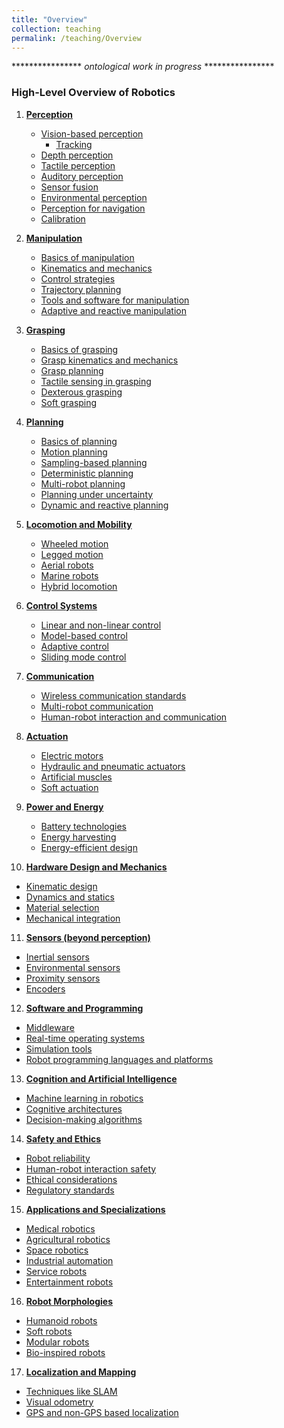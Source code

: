 ```yaml
---
title: "Overview"
collection: teaching
permalink: /teaching/Overview
---
```

**************** *ontological work in  progress* ****************
### **High-Level Overview of Robotics**

1. **[Perception](Perception.md)**
   - [Vision-based perception](Vision-based_perception.md)
      - [Tracking](Tracking.md)
   - [Depth perception](Depth_perception.md)
   - [Tactile perception](Tactile_perception.md)
   - [Auditory perception](Auditory_perception.md)
   - [Sensor fusion](Sensor_fusion.md)
   - [Environmental perception](Environmental_perception.md)
   - [Perception for navigation](Perception_for_navigation.md)
   - [Calibration](Calibration.md)

2. **[Manipulation](/teaching/Manipulation)**
   - [Basics of manipulation](Basics_of_manipulation.md)
   - [Kinematics and mechanics](Kinematics_and_mechanics.md)
   - [Control strategies](Control_strategies.md)
   - [Trajectory planning](Trajectory_planning.md)
   - [Tools and software for manipulation](Tools_and_software_for_manipulation.md)
   - [Adaptive and reactive manipulation](Adaptive_and_reactive_manipulation.md)

3. **[Grasping](Grasping.md)**
   - [Basics of grasping](Basics_of_grasping.md)
   - [Grasp kinematics and mechanics](Grasp_kinematics_and_mechanics.md)
   - [Grasp planning](Grasp_planning.md)
   - [Tactile sensing in grasping](Tactile_sensing_in_grasping.md)
   - [Dexterous grasping](Dexterous_grasping.md)
   - [Soft grasping](Soft_grasping.md)

4. **[Planning](Planning.md)**
   - [Basics of planning](Basics_of_planning.md)
   - [Motion planning](Motion_planning.md)
   - [Sampling-based planning](Sampling-based_planning.md)
   - [Deterministic planning](Deterministic_planning.md)
   - [Multi-robot planning](Multi-robot_planning.md)
   - [Planning under uncertainty](Planning_under_uncertainty.md)
   - [Dynamic and reactive planning](Dynamic_and_reactive_planning.md)

5. **[Locomotion and Mobility](Locomotion_and_Mobility.md)**
   - [Wheeled motion](Wheeled_motion.md)
   - [Legged motion](Legged_motion.md)
   - [Aerial robots](Aerial_robots.md)
   - [Marine robots](Marine_robots.md)
   - [Hybrid locomotion](Hybrid_locomotion.md)

6. **[Control Systems](Control_Systems.md)**
   - [Linear and non-linear control](Linear_and_non-linear_control.md)
   - [Model-based control](Model-based_control.md)
   - [Adaptive control](Adaptive_control.md)
   - [Sliding mode control](Sliding_mode_control.md)

7. **[Communication](Communication.md)**
   - [Wireless communication standards](Wireless_communication_standards.md)
   - [Multi-robot communication](Multi-robot_communication.md)
   - [Human-robot interaction and communication](Human-robot_interaction_and_communication.md)

8. **[Actuation](Actuation.md)**
   - [Electric motors](Electric_motors.md)
   - [Hydraulic and pneumatic actuators](Hydraulic_and_pneumatic_actuators.md)
   - [Artificial muscles](Artificial_muscles.md)
   - [Soft actuation](Soft_actuation.md)

9. **[Power and Energy](Power_and_Energy.md)**
   - [Battery technologies](Battery_technologies.md)
   - [Energy harvesting](Energy_harvesting.md)
   - [Energy-efficient design](Energy-efficient_design.md)

10. **[Hardware Design and Mechanics](Hardware_Design_and_Mechanics.md)**
   - [Kinematic design](Kinematic_design.md)
   - [Dynamics and statics](Dynamics_and_statics.md)
   - [Material selection](Material_selection.md)
   - [Mechanical integration](Mechanical_integration.md)

11. **[Sensors (beyond perception)](Sensors.md)**
   - [Inertial sensors](Inertial_sensors.md)
   - [Environmental sensors](Environmental_sensors.md)
   - [Proximity sensors](Proximity_sensors.md)
   - [Encoders](Encoders.md)

12. **[Software and Programming](Software_and_Programming.md)**
   - [Middleware](Middleware.md)
   - [Real-time operating systems](Real-time_operating_systems.md)
   - [Simulation tools](Simulation_tools.md)
   - [Robot programming languages and platforms](Robot_programming_languages_and_platforms.md)

13. **[Cognition and Artificial Intelligence](Cognition_and_Artificial_Intelligence.md)**
   - [Machine learning in robotics](Machine_learning_in_robotics.md)
   - [Cognitive architectures](Cognitive_architectures.md)
   - [Decision-making algorithms](Decision-making_algorithms.md)

14. **[Safety and Ethics](Safety_and_Ethics.md)**
   - [Robot reliability](Robot_reliability.md)
   - [Human-robot interaction safety](Human-robot_interaction_safety.md)
   - [Ethical considerations](Ethical_considerations.md)
   - [Regulatory standards](Regulatory_standards.md)

15. **[Applications and Specializations](Applications_and_Specializations.md)**
   - [Medical robotics](Medical_robotics.md)
   - [Agricultural robotics](Agricultural_robotics.md)
   - [Space robotics](Space_robotics.md)
   - [Industrial automation](Industrial_automation.md)
   - [Service robots](Service_robots.md)
   - [Entertainment robots](Entertainment_robots.md)

16. **[Robot Morphologies](Robot_Morphologies.md)**
   - [Humanoid robots](Humanoid_robots.md)
   - [Soft robots](Soft_robots.md)
   - [Modular robots](Modular_robots.md)
   - [Bio-inspired robots](Bio-inspired_robots.md)

17. **[Localization and Mapping](Localization_and_Mapping.md)**
   - [Techniques like SLAM](Techniques_like_SLAM.md)
   - [Visual odometry](Visual_odometry.md)
   - [GPS and non-GPS based localization](GPS_and_non-GPS_based_localization.md)